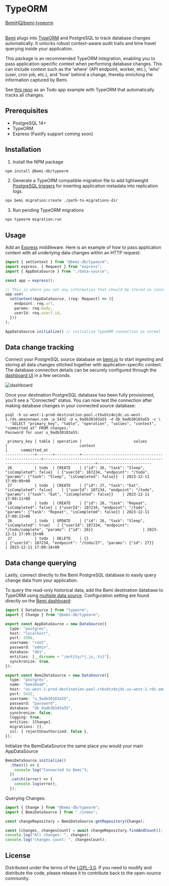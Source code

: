 # TypeORM

<a class="github-button" href="https://github.com/BemiHQ/bemi-typeorm" data-size="large" data-show-count="true" aria-label="Star BemiHQ/bemi-typeorm on GitHub">BemiHQ/bemi-typeorm</a>
<br />
<br />

[Bemi](https://bemi.io/) plugs into [TypeORM](https://github.com/typeorm/typeorm) and PostgreSQL to track database changes automatically. It unlocks robust context-aware audit trails and time travel querying inside your application.

This package is an recommended TypeORM integration, enabling you to pass application-specific context when performing database changes. This can include context such as the 'where' (API endpoint, worker, etc.), 'who' (user, cron job, etc.), and 'how' behind a change, thereby enriching the information captured by Bemi.

See [this repo](https://github.com/BemiHQ/bemi-typeorm-example) as an Todo app example with TypeORM that automatically tracks all changes.

## Prerequisites

- PostgreSQL 14+
- TypeORM
- Express (Fastify support coming soon)

## Installation

1. Install the NPM package

```sh
npm install @bemi-db/typeorm
```

2. Generate a TypeORM compatible migration file to add lightweight [PostgreSQL triggers](https://www.postgresql.org/docs/current/plpgsql-trigger.html) for inserting application metadata into replication logs.

```sh
npx bemi migration:create ./path-to-migrations-dir
```

3. Run pending TypeORM migrations

```sh
npx typeorm migration:run
```

## Usage

Add an [Express](https://expressjs.com/) middleware. Here is an example of how to pass application context with all underlying data changes within an HTTP request:

```ts
import { setContext } from "@bemi-db/typeorm";
import express, { Request } from "express";
import { AppDataSource } from "./data-source";

const app = express();

// This is where you set any information that should be stored as context with all data changes
app.use(
  setContext(AppDataSource, (req: Request) => ({
    endpoint: req.url,
    params: req.body,
    userId: req.user?.id,
  }))
);

AppDataSource.initialize() // initialize TypeORM connection as normal
```

## Data change tracking

Connect your PostgreSQL source database on [bemi.io](https://bemi.io) to start ingesting and storing all data changes stitched together with application-specific context.
The database connection details can be securely configured through the [dashboard UI](https://dashboard.bemi.io/log-in?ref=typeorm) in a few seconds.

![dashboard](/img/dashboard.png)

Once your destination PostgreSQL database has been fully provisioned, you'll see a "Connected" status. You can now test the connection after making database changes in your connected source database:

```
psql -h us-west-1-prod-destination-pool.ctbxbtz4ojdc.us-west-1.rds.amazonaws.com -p 5432 -U u_9adb30103a55 -d db_9adb30103a55 -c \
  'SELECT "primary_key", "table", "operation", "values", "context", "committed_at" FROM changes;'
Password for user u_9adb30103a55:

 primary_key | table | operation |                       values                       |                                context                                                      |      committed_at
-------------+-------+-----------+----------------------------------------------------+---------------------------------------------------------------------------------------------+------------------------
 26          | todo  | CREATE    | {"id": 26, "task": "Sleep", "isCompleted": false}  | {"userId": 187234, "endpoint": "/todo", "params": {"task": "Sleep", "isCompleted": false}}  | 2023-12-11 17:09:09+00
 27          | todo  | CREATE    | {"id": 27, "task": "Eat", "isCompleted": false}    | {"userId": 187234, "endpoint": "/todo", "params": {"task": "Eat", "isCompleted": false}}    | 2023-12-11 17:09:11+00
 28          | todo  | CREATE    | {"id": 28, "task": "Repeat", "isCompleted": false} | {"userId": 187234, "endpoint": "/todo", "params": {"task": "Repeat", "isCompleted": false}} | 2023-12-11 17:09:13+00
 26          | todo  | UPDATE    | {"id": 26, "task": "Sleep", "isCompleted": true}   | {"userId": 187234, "endpoint": "/todo/complete", "params": {"id": 26}}                      | 2023-12-11 17:09:15+00
 27          | todo  | DELETE    | {}                                                 | {"userId": 187234, "endpoint": "/todo/27", "params": {"id": 27}}                            | 2023-12-11 17:09:18+00
```

## Data change querying

Lastly, connect directly to the Bemi PostgreSQL database to easily query change data from your application.

To query the read-only historical data, add the Bemi destination database to TypeORM using [multiple data source](https://typeorm.io/multiple-data-sources#using-multiple-data-sources). Configuration setting are found directly on the [Bemi dashboard](https://dashboard.bemi.io/log-in/):

```ts
import { DataSource } from "typeorm";
import { Change } from "@bemi-db/typeorm";

export const AppDataSource = new DataSource({
  type: "postgres",
  host: "localhost",
  port: 3306,
  username: "root",
  password: "admin",
  database: "db1",
  entities: [__dirname + "/entity/*{.js,.ts}"],
  synchronize: true,
});

export const BemiDataSource = new DataSource({
  type: "postgres",
  name: "bemiRead",
  host: "us-west-1-prod-destination-pool.ctbxbtz4ojdc.us-west-1.rds.amazonaws.com",
  port: 5432,
  username: "u_9adb30103a55",
  password: "password",
  database: "db_9adb30103a55",
  synchronize: false,
  logging: true,
  entities: [Change],
  migrations: [],
  ssl: { rejectUnauthorized: false },
});
```

Initialize the BemiDataSource the same place you would your main AppDataSource

```ts
BemiDataSource.initialize()
  .then(() => {
    console.log("Connected to Bemi");
  })
  .catch((error) => {
    console.log(error);
  });
```

Querying Changes:

```ts
import { Change } from "@bemi-db/typeorm";
import { BemiDataSource } from "./index";

const changeRepository = BemiDataSource.getRepository(Change);

const [changes, changesCount] = await changeRepository.findAndCount();
console.log("All changes: ", changes);
console.log("changes count: ", changesCount);
```

## License

Distributed under the terms of the [LGPL-3.0](https://github.com/BemiHQ/bemi-typeorm/blob/main/LICENSE).
If you need to modify and distribute the code, please release it to contribute back to the open-source community.
